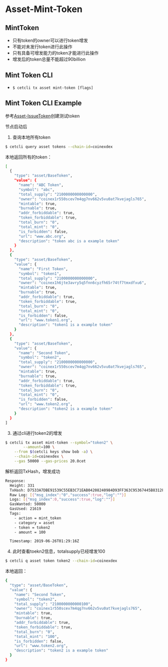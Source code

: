 # Asset-Mint-Token

## MintToken

- 只有token的owner可以进行token增发
- 不能对未发行token进行此操作
- 只有具备可增发能力的token才能进行此操作
- 增发后的token总量不能超过90billion

## Mint Token CLI

- `$ cetcli tx asset mint-token [flags]`

## Mint Token CLI Example

参考[Asset-IssueToken](https://github.com/coinexchain/dex/blob/master/docs/tests/dex-asset-issue.md)创建测试token

节点启动后

1. 查询本地所有token

```bash
$ cetcli query asset tokens --chain-id=coinexdex
```

本地返回所有的token：

```bash
[
  {
    "type": "asset/BaseToken",
    "value": {
      "name": "ABC Token",
      "symbol": "abc",
      "total_supply": "2100000000000000",
      "owner": "coinex1r550scev7m4qg7nv662v5vu0at7kvejagls765",
      "mintable": true,
      "burnable": true,
      "addr_forbiddable": true,
      "token_forbiddable": true,
      "total_burn": "0",
      "total_mint": "0",
      "is_forbidden": false,
      "url": "www.abc.org",
      "description": "token abc is a example token"
    }
  },
  {
    "type": "asset/BaseToken",
    "value": {
      "name": "First Token",
      "symbol": "token1",
      "total_supply": "2100000000000000",
      "owner": "coinex1h6jte3avry5q5fnn6cyzfh65r74tf7tmxdfxu6",
      "mintable": true,
      "burnable": true,
      "addr_forbiddable": true,
      "token_forbiddable": true,
      "total_burn": "0",
      "total_mint": "0",
      "is_forbidden": false,
      "url": "www.token1.org",
      "description": "token1 is a example token"
    }
  },
  {
    "type": "asset/BaseToken",
    "value": {
      "name": "Second Token",
      "symbol": "token2",
      "total_supply": "2100000000000000",
      "owner": "coinex1r550scev7m4qg7nv662v5vu0at7kvejagls765",
      "mintable": true,
      "burnable": true,
      "addr_forbiddable": true,
      "token_forbiddable": true,
      "total_burn": "0",
      "total_mint": "0",
      "is_forbidden": false,
      "url": "www.token2.org",
      "description": "token2 is a example token"
    }
  }
]
```

3. 通过cli进行token2的增发

```bash
$ cetcli tx asset mint-token --symbol="token2" \
        --amount=100 \
    --from $(cetcli keys show bob -a) \
    --chain-id=coinexdex \
    --gas 50000 --gas-prices 20.0cet
```

解析返回TxHash，增发成功

```bash
Response:
  Height: 331
  TxHash: D7533A7DBE91539C55EB3C71EAB04208240984D93FF363C95367445B8312F021
  Raw Log: [{"msg_index":"0","success":true,"log":""}]
  Logs: [{"msg_index":0,"success":true,"log":""}]
  GasWanted: 50000
  GasUsed: 21619
  Tags:
    - action = mint_token
    - category = asset
    - token = token2
    - amount = 100

  Timestamp: 2019-06-26T01:29:16Z
```

4. 此时查看toekn2信息，totalsupply已经增发100

```bash
$ cetcli q asset token token2 --chain-id=coinexdex
```

本地返回：

```bash
{
  "type": "asset/BaseToken",
  "value": {
    "name": "Second Token",
    "symbol": "token2",
    "total_supply": "2100000000000100",
    "owner": "coinex1r550scev7m4qg7nv662v5vu0at7kvejagls765",
    "mintable": true,
    "burnable": true,
    "addr_forbiddable": true,
    "token_forbiddable": true,
    "total_burn": "0",
    "total_mint": "100",
    "is_forbidden": false,
    "url": "www.token2.org",
    "description": "token2 is a example token"
  }
}
```
